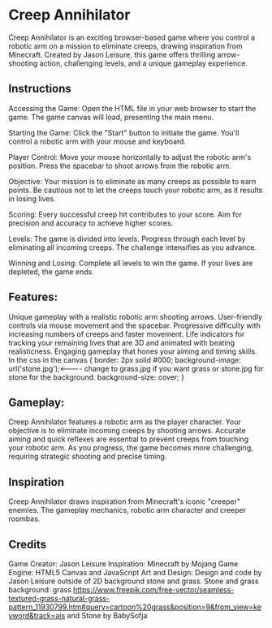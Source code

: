 # Creep Annihilator

Creep Annihilator is an exciting browser-based game where you control a robotic arm on a mission to eliminate creeps, drawing inspiration from Minecraft. Created by Jason Leisure, this game offers thrilling arrow-shooting action, challenging levels, and a unique gameplay experience.

## Instructions


Accessing the Game: Open the HTML file in your web browser to start the game. The game canvas will load, presenting the main menu.

Starting the Game: Click the "Start" button to initiate the game. You'll control a robotic arm with your mouse and keyboard.

Player Control: Move your mouse horizontally to adjust the robotic arm's position. Press the spacebar to shoot arrows from the robotic arm.

Objective: Your mission is to eliminate as many creeps as possible to earn points. Be cautious not to let the creeps touch your robotic arm, as it results in losing lives.

Scoring: Every successful creep hit contributes to your score. Aim for precision and accuracy to achieve higher scores.

Levels: The game is divided into levels. Progress through each level by eliminating all incoming creeps. The challenge intensifies as you advance.

Winning and Losing: Complete all levels to win the game. If your lives are depleted, the game ends.

## Features:

Unique gameplay with a realistic robotic arm shooting arrows.
User-friendly controls via mouse movement and the spacebar.
Progressive difficulty with increasing numbers of creeps and faster movement.
Life indicators for tracking your remaining lives that are 3D and animated with beating realisticness.
Engaging gameplay that hones your aiming and timing skills.
In the css in the canvas {
    border: 2px solid #000;
    background-image: url('stone.jpg');<---- change to grass.jpg if you want grass or stone.jpg for stone for the background.
    background-size: cover;
  }
## Gameplay:

Creep Annihilator features a robotic arm as the player character. Your objective is to eliminate incoming creeps by shooting arrows. Accurate aiming and quick reflexes are essential to prevent creeps from touching your robotic arm. As you progress, the game becomes more challenging, requiring strategic shooting and precise timing.

## Inspiration

Creep Annihilator draws inspiration from Minecraft's iconic "creeper" enemies. The gameplay mechanics, robotic arm character and creeper roombas.

## Credits

Game Creator: Jason Leisure
Inspiration: Minecraft by Mojang
Game Engine: HTML5 Canvas and JavaScript
Art and Design: Design and code by Jason Leisure outside of 2D background stone and grass.
Stone and grass background: grass https://www.freepik.com/free-vector/seamless-textured-grass-natural-grass-pattern_11930799.htm#query=cartoon%20grass&position=9&from_view=keyword&track=ais and Stone by BabySofja
